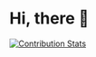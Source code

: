 # Hi, there :wave:

[![Contribution Stats](https://github-contribution-stats.vercel.app/api/?username=gamersforever1695)](https://github.com/LordDashMe/github-contribution-stats/)
